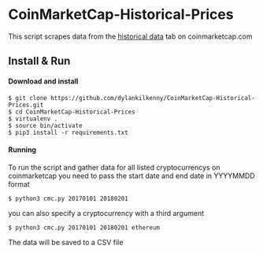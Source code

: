 # CoinMarketCap-Historical-Prices
This script scrapes data from the [historical data](https://coinmarketcap.com/currencies/ethereum/historical-data/) tab on coinmarketcap.com

## Install & Run

#### Download and install   
```
$ git clone https://github.com/dylankilkenny/CoinMarketCap-Historical-Prices.git
$ cd CoinMarketCap-Historical-Prices
$ virtualenv . 
$ source bin/activate
$ pip3 install -r requirements.txt
```

#### Running
To run the script and gather data for all listed cryptocurrencys on coinmarketcap you need to pass the start date and end date in YYYYMMDD format

```    
$ python3 cmc.py 20170101 20180201
``` 
you can also specify a cryptocurrency with a third argument

```    
$ python3 cmc.py 20170101 20180201 ethereum
``` 
The data will be saved to a CSV file



